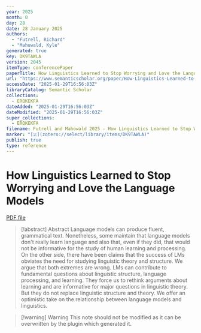 ```yaml
---
year: 2025
month: 0
day: 28
date: 28 January 2025
authors:
  - "Futrell, Richard"
  - "Mahowald, Kyle"
generated: true
key: DK9TAWLA
version: 2045
itemType: conferencePaper
paperTitle: How Linguistics Learned to Stop Worrying and Love the Language Models
url: "https://www.semanticscholar.org/paper/How-Linguistics-Learned-to-Stop-Worrying-and-Love-Futrell-Mahowald/20eec26b32f8b696f80f0b14ebefa779b4b975e4"
accessDate: "2025-01-29T16:56:03Z"
libraryCatalog: Semantic Scholar
collections:
  - ERQKEKFA
dateAdded: "2025-01-29T16:56:03Z"
dateModified: "2025-01-29T16:56:03Z"
super_collections:
  - ERQKEKFA
filename: Futrell and Mahowald 2025 - How Linguistics Learned to Stop Worrying and Love the Language Models.pdf
marker: "[🇿](zotero://select/library/items/DK9TAWLA)"
publish: true
type: reference
---
```

# How Linguistics Learned to Stop Worrying and Love the Language Models

[PDF file](/Papers/PDFs/Futrell%20and%20Mahowald%202025%20-%20How%20Linguistics%20Learned%20to%20Stop%20Worrying%20and%20Love%20the%20Language%20Models.pdf)

> [!abstract] Abstract
> Language models can produce fluent, grammatical text. Nonetheless, some maintain that language models don't really learn language and also that, even if they did, that would not be informative for the study of human learning and processing. On the other side, there have been claims that the success of LMs obviates the need for studying linguistic theory and structure. We argue that both extremes are wrong. LMs can contribute to fundamental questions about linguistic structure, language processing, and learning. They force us to rethink arguments about learning and are informative for major questions in linguistic theory. But they do not replace linguistic structure and theory. We offer an optimistic take on the relationship between language models and linguistics.

>[!warning] Warning
> This note should not be modified as it can be overwritten by the plugin which generated it.

